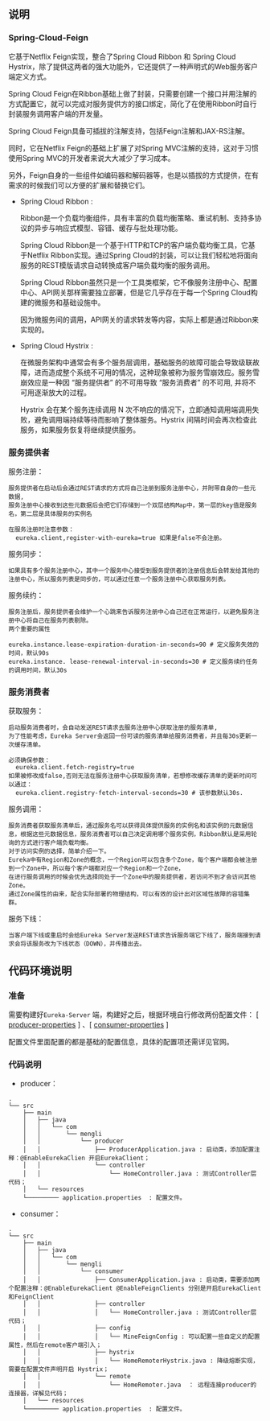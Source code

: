 ## 说明

### Spring-Cloud-Feign

它基于Netflix Feign实现，整合了Spring Cloud Ribbon 和 Spring Cloud Hystrix，除了提供这两者的强大功能外，它还提供了一种声明式的Web服务客户端定义方式。

Spring Cloud Feign在Ribbon基础上做了封装，只需要创建一个接口并用注解的方式配置它，就可以完成对服务提供方的接口绑定，简化了在使用Ribbon时自行封装服务调用客户端的开发量。

Spring Cloud Feign具备可插拔的注解支持，包括Feign注解和JAX-RS注解。

同时，它在Netflix Feign的基础上扩展了对Spring MVC注解的支持，这对于习惯使用Spring MVC的开发者来说大大减少了学习成本。

另外，Feign自身的一些组件如编码器和解码器等，也是以插拔的方式提供，在有需求的时候我们可以方便的扩展和替换它们。

- Spring Cloud Ribbon :
  
  Ribbon是一个负载均衡组件，具有丰富的负载均衡策略、重试机制、支持多协议的异步与响应式模型、容错、缓存与批处理功能。
  
  Spring Cloud Ribbon是一个基于HTTP和TCP的客户端负载均衡工具，它基于Netflix Ribbon实现。通过Spring Cloud的封装，可以让我们轻松地将面向服务的REST模版请求自动转换成客户端负载均衡的服务调用。
  
  Spring Cloud Ribbon虽然只是一个工具类框架，它不像服务注册中心、配置中心、API网关那样需要独立部署，但是它几乎存在于每一个Spring Cloud构建的微服务和基础设施中。
  
  因为微服务间的调用，API网关的请求转发等内容，实际上都是通过Ribbon来实现的。
  
- Spring Cloud Hystrix :
  
  在微服务架构中通常会有多个服务层调用，基础服务的故障可能会导致级联故障，进而造成整个系统不可用的情况，这种现象被称为服务雪崩效应。服务雪崩效应是一种因 “服务提供者” 的不可用导致 “服务消费者” 的不可用, 并将不可用逐渐放大的过程。
    
  Hystrix 会在某个服务连续调用 N 次不响应的情况下，立即通知调用端调用失败，避免调用端持续等待而影响了整体服务。Hystrix 间隔时间会再次检查此服务，如果服务恢复将继续提供服务。

### 服务提供者

服务注册：
```shell script
服务提供者在启动后会通过REST请求的方式将自己注册到服务注册中心，并附带自身的一些元数据,
服务注册中心接收到这些元数据后会把它们存储到一个双层结构Map中，第一层的key值是服务名，第二层是具体服务的实例名

在服务注册时注意参数：
  eureka.client,register-with-eureka=true 如果是false不会注册。
```

服务同步：
```shell script
如果具有多个服务注册中心，其中一个服务中心接受到服务提供者的注册信息后会转发给其他的注册中心，所以服务列表是同步的，可以通过任意一个服务注册中心获取服务列表。
```

服务续约：
```shell script
服务注册后，服务提供者会维护一个心跳来告诉服务注册中心自己还在正常运行，以避免服务注册中心将自己在服务列表剔除。
两个重要的属性

eureka.instance.lease-expiration-duration-in-seconds=90 # 定义服务失效的时间，默认90s
eureka.instance. lease-renewal-interval-in-seconds=30 # 定义服务续约任务的调用时间，默认30s
```

### 服务消费者

获取服务：
```shell script
启动服务消费者时，会自动发送REST请求去服务注册中心获取注册的服务清单,
为了性能考虑，Eureka Server会返回一份可读的服务清单给服务消费者，并且每30s更新一次缓存清单。

必须确保参数：
  eureka.client.fetch-registry=true
如果被修改成false,否则无法在服务注册中心获取服务清单，若想修改缓存清单的更新时间可以通过：
  eureka.client.registry-fetch-interval-seconds=30 # 该参数默认30s.
```

服务调用：
```shell script
服务消费者获取服务清单后，通过服务名可以获得具体提供服务的实例名和该实例的元数据信息，根据这些元数据信息，服务消费者可以自己决定调用哪个服务实例，Ribbon默认是采用轮询的方式进行客户端负载均衡。
对于访问实例的选择，简单介绍一下。
Eureka中有Region和Zone的概念，一个Region可以包含多个Zone，每个客户端都会被注册到一个Zone中，所以每个客户端都对应一个Region和一个Zone，
在进行服务调用的时候会优先选择同处于一个Zone中的服务提供者，若访问不到才会访问其他Zone。
通过Zone属性的由来，配合实际部署的物理结构，可以有效的设计出对区域性故障的容错集群。
```

服务下线：
```shell script
当客户端下线或重启时会给Eureka Server发送REST请求告诉服务端它下线了，服务端接到请求会将该服务改为下线状态（DOWN），并传播出去。
```

## 代码环境说明

### 准备

需要构建好`Eureka-Server` 端，构建好之后，根据环境自行修改两份配置文件： [ [producer-properties](https://github.com/MMMMMMLi/spring-cloud/tree/master/spring-cloud-feign/producer/src/main/resources/application.properties) ] 、[ [consumer-properties](https://github.com/MMMMMMLi/spring-cloud/tree/master/spring-cloud-feign/consumer/src/main/resources/application.properties) ]

配置文件里面配置的都是基础的配置信息，具体的配置项还需详见官网。

### 代码说明

- producer：
```shell script
.
└── src
    ├── main
    │   ├── java
    │   │   └── com
    │   │       └── mengli
    │   │           └── producer
    │   │               ├── ProducerApplication.java : 启动类，添加配置注释：@EnableEurekaClien 开启EurekaClient；
    │   │               └── controller
    │   │                   └── HomeController.java : 测试Controller层代码；
    │   └── resources
    └───────── application.properties  : 配置文件。
```
- consumer：
```shell script
.
└── src
    ├── main
    │   ├── java
    │   │   └── com
    │   │       └── mengli
    │   │           └── consumer
    │   │               ├── ConsumerApplication.java : 启动类，需要添加两个配置注释：@EnableEurekaClient @EnableFeignClients 分别是开启EurekaClient和FeignClient
    │   │               ├── controller
    │   │               │   └── HomeController.java : 测试Controller层代码；
    │   │               ├── config
    │   │               │   └── MineFeignConfig : 可以配置一些自定义的配置属性，然后在remote客户端引入；
    │   │               ├── hystrix
    │   │               │   └── HomeRemoterHystrix.java : 降级熔断实现，需要在配置文件声明开启 Hystrix；
    │   │               └── remote
    │   │                   └── HomeRemoter.java  ： 远程连接producer的连接器，详解见代码；
    │   └── resources
    └───────── application.properties  : 配置文件。
```